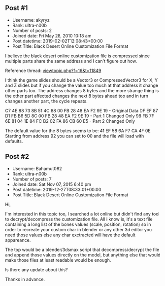 ## Post #1
- Username: akyryz
- Rank: ultra-n00b
- Number of posts: 2
- Joined date: Fri May 28, 2010 10:18 am
- Post datetime: 2019-02-02T12:08:43+00:00
- Post Title: Black Desert Online Customization File Format

I believe the black desert online customization file is compressed since multiple parts share the same address and I can't figure out how.

Reference thread: [viewtopic.php?f=16&t=11849](http://forum.xentax.com/viewtopic.php?f=16&t=11849)

I think the game slides should be a Vector3 or CompressedVector3 for X, Y and Z slides but if you change the value too much at that address it change other parts too.
The address changes 8 bytes and the more strange thing is the other part affected changes the next 8 bytes ahead too and in turn changes another part, the cycle repeats.

C7 4E 88 73 8B 51 4C 88 00 FB 28 48 EA F2 9E 19 - Original Data
DF EF 87 D1 FB B6 5D 8C 00 FB 28 48 EA F2 9E 19 - Part 1 Changed Only
98 FB 7F 6E 81 04 1E 84 FC B2 02 FA 86 CB 60 E5 - Part 2 Changed Only

The default value for the 8 bytes seems to be: 41 EF 58 6A F7 CA 4F 0E
Starting from address 92 you can set to 00 and the file will load with defaults.
## Post #2
- Username: Bahamut082
- Rank: ultra-n00b
- Number of posts: 7
- Joined date: Sat Nov 07, 2015 6:40 pm
- Post datetime: 2019-12-27T08:33:01+00:00
- Post Title: Black Desert Online Customization File Format

Hi, 

I'm interested in this topic too, I searched a lot online but didn't find any tool to decrypt/decompress the customization file.
All i know is, it's a text file containing a long list of the bones values (scale, position, rotation) so in order to recreate your custom char 
in blender or any other 3d editor you need those values else any char exctracted will have the default appareance.

The top would be a blender/3dsmax script that decompress/decrypt the file and append those values directly on the model,
but anything else that would make those files at least readable would be enough.

Is there any update about this?

Thanks in advance.
